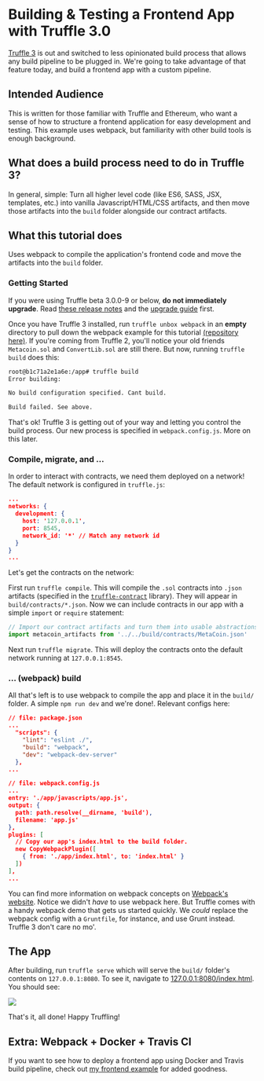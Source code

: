 # Building & Testing a Frontend App with Truffle 3.0
[Truffle 3](https://github.com/ConsenSys/truffle/releases/tag/v3.0.2) is out and switched to less opinionated build process that allows any build pipeline to be plugged in. We're going to take advantage of that feature today, and build a frontend app with a custom pipeline.

## Intended Audience
This is written for those familiar with Truffle and Ethereum, who want a sense of how to structure a frontend application for easy development and testing. This example uses webpack, but familiarity with other build tools is enough background.

## What does a build process need to do in Truffle 3?
In general, simple: Turn all higher level code (like ES6, SASS, JSX, templates, etc.) into vanilla Javascript/HTML/CSS artifacts, and then move those artifacts into the `build` folder alongside our contract artifacts.

## What this tutorial does
Uses webpack to compile the application's frontend code and move the artifacts into the `build` folder.

### Getting Started
If you were using Truffle beta 3.0.0-9 or below, **do not immediately upgrade**. Read [these release notes](https://github.com/ConsenSys/truffle/releases/tag/v3.0.2) and the [upgrade guide](http://truffleframework.com/tutorials/upgrading-from-truffle-2-to-3) first.

Once you have Truffle 3 installed, run `truffle unbox webpack` in an **empty** directory to pull down the webpack example for this tutorial [(repository here)](https://github.com/trufflesuite/truffle-init-webpack). If you're coming from Truffle 2, you'll notice your old friends `Metacoin.sol` and `ConvertLib.sol` are still there. But now, running `truffle build` does this:
```bash
root@b1c71a2e1a6e:/app# truffle build
Error building:

No build configuration specified. Cant build.

Build failed. See above.
```
That's ok! Truffle 3 is getting out of your way and letting you control the build process. Our new process is specified in `webpack.config.js`. More on this later.

### Compile, migrate, and ...
In order to interact with contracts, we need them deployed on a network! The default network is configured in `truffle.js`:
```json
...
networks: {
  development: {
    host: '127.0.0.1',
    port: 8545,
    network_id: '*' // Match any network id
  }
}
...
```
Let's get the contracts on the network:

First run `truffle compile`. This will compile the `.sol` contracts into `.json` artifacts (specified in the [`truffle-contract`](https://github.com/trufflesuite/truffle-contract) library). They will appear in `build/contracts/*.json`. Now we can include contracts in our app with a simple `import` or `require` statement:
```javascript
// Import our contract artifacts and turn them into usable abstractions.
import metacoin_artifacts from '../../build/contracts/MetaCoin.json'
```

Next run `truffle migrate`. This will deploy the contracts onto the default network running at `127.0.0.1:8545`.

### ... (webpack) build
All that's left is to use webpack to compile the app and place it in the `build/` folder. A simple `npm run dev` and we're done!. Relevant configs here:
```json
// file: package.json
...
  "scripts": {
    "lint": "eslint ./",
    "build": "webpack",
    "dev": "webpack-dev-server"
  },
...
```
```json
// file: webpack.config.js
...
entry: './app/javascripts/app.js',
output: {
  path: path.resolve(__dirname, 'build'),
  filename: 'app.js'
},
plugins: [
  // Copy our app's index.html to the build folder.
  new CopyWebpackPlugin([
    { from: './app/index.html', to: 'index.html' }
  ])
],
...
```
You can find more information on webpack concepts on [Webpack's website](https://webpack.js.org/concepts/). Notice we didn't *have* to use webpack here. But Truffle comes with a handy webpack demo that gets us started quickly. We _could_ replace the webpack config with a `Gruntfile`, for instance, and use Grunt instead. Truffle 3 don't care no mo'.

## The App
After building, run `truffle serve` which will serve the `build/` folder's contents on `127.0.0.1:8080`. To see it, navigate to [127.0.0.1:8080/index.html](127.0.0.1:8080/index.html). You should see:

![](/tutorials/images/MetaCoin_running.png)

That's it, all done! Happy Truffling!

## Extra: Webpack + Docker + Travis CI
If you want to see how to deploy a frontend app using Docker and Travis build pipeline, check out [my frontend example](https://github.com/dougvk/truffle3-frontend-example) for added goodness.
